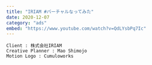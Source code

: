 ```yaml
---
title: "IRIAM #バーチャルなってみた"
date: 2020-12-07
category: "ads"
embed: "https://www.youtube.com/watch?v=QdLYsbPq7Ic"
---
```


```plaintext
Client : 株式会社IRIAM
Creative Planner : Mao Shimojo
Motion Logo : Cumuloworks
```
